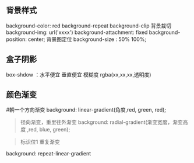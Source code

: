 ## 背景样式
background-color: red
background-repeat
background-clip 背景裁切
background-img: url('xxxx')
background-attachment: fixed
background-position: center; 背景图定位
background-size : 50% 100%;

## 盒子阴影
box-shdow ：水平便宜 垂直便宜 模糊度 rgba(xx,xx,xx,透明度)

## 颜色渐变
#朝一个方向渐变
background: linear-gradient(角度,red, green, red); 

> 径向渐变，重里往外渐变
background: radial-gradient(渐变宽度，渐变高度 ,red, blue, green);

> 标识位1
> 重复渐变

background: repeat-linear-gradient